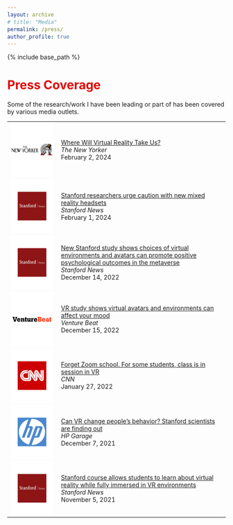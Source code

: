 ```yaml
---
layout: archive
# title: "Media"
permalink: /press/
author_profile: true
---
```


{% include base_path %}

<h1 style="color: #E10600">Press Coverage</h1>

Some of the research/work I have been leading or part of has been covered by various media outlets.

<table style="width: 100%; border-collapse: collapse;">
  <!-- First Row -->
  <tr>
    <td style="padding-right: 10px;">
      <img src="/images/mediaCover_newYorker.png" alt="The New Yorker" style="max-width: 100px; height: auto; display: block;">
    </td>
    <td>
      <a href="https://www.newyorker.com/tech/annals-of-technology/where-will-virtual-reality-take-us" target="_blank">Where Will Virtual Reality Take Us?</a><br>
      <i>The New Yorker</i><br>
      February 2, 2024<br>
    </td>
  </tr>
  
  <!-- Second Row -->
  <tr>
    <td style="padding-right: 10px;">
      <img src="/images/mediaCover_stanfordNews.png" alt="Stanford News" style="max-width: 100px; height: auto; display: block;">
    </td>
    <td>
      <a href="https://news.stanford.edu/2024/02/01/researchers-take-new-mixed-reality-headsets-spin/" target="_blank">Stanford researchers urge caution with new mixed reality headsets</a><br>
      <i>Stanford News</i><br>
      February 1, 2024<br>
    </td>
  </tr>
  
  <!-- Third Row -->
  <tr>
    <td style="padding-right: 10px;">
      <img src="/images/mediaCover_stanfordNews.png" alt="Stanford News" style="max-width: 100px; height: auto; display: block;">
    </td>
    <td>
      <a href="https://news.stanford.edu/2022/12/14/vr-real-impact-study-finds/#" target="_blank">New Stanford study shows choices of virtual environments and avatars can promote positive psychological outcomes in the metaverse</a><br>
      <i>Stanford News</i><br>
      December 14, 2022<br>
    </td>
  </tr>
  
  <!-- Fourth Row -->
  <tr>
    <td style="padding-right: 10px;">
      <img src="/images/mediaCover_ventureBeat.png" alt="Venture Beat" style="max-width: 100px; height: auto; display: block;">
    </td>
    <td>
      <a href="https://venturebeat.com/games/vr-study-shows-virtual-avatars-and-environments-can-affect-your-mood/" target="_blank">VR study shows virtual avatars and environments can affect your mood</a><br>
      <i>Venture Beat</i><br>
      December 15, 2022<br>
    </td>
  </tr>
  
  <!-- Fifth Row -->
  <tr>
    <td style="padding-right: 10px;">
      <img src="/images/mediaCover_CNN.png" alt="CNN" style="max-width: 100px; height: auto; display: block;">
    </td>
    <td>
      <a href="https://www.cnn.com/2022/01/27/tech/vr-classes/index.html" target="_blank">Forget Zoom school. For some students, class is in session in VR</a><br>
      <i>CNN</i><br>
      January 27, 2022<br>
    </td>
  </tr>
  
  <!-- Sixth Row -->
  <tr>
    <td style="padding-right: 10px;">
      <img src="/images/mediaCover_hp.png" alt="HP Garage" style="max-width: 100px; height: auto; display: block;">
    </td>
    <td>
      <a href="https://garage.hp.com/us/en/innovation/hp-vr-vhil-behavior-change.html" target="_blank">Can VR change people’s behavior? Stanford scientists are finding out</a><br>
      <i>HP Garage</i><br>
      December 7, 2021<br>
    </td>
  </tr>
  
  <!-- Seventh Row -->
  <tr>
    <td style="padding-right: 10px;">
      <img src="/images/mediaCover_stanfordNews.png" alt="Stanford News" style="max-width: 100px; height: auto; display: block;">
    </td>
    <td>
      <a href="https://news.stanford.edu/2021/11/05/new-class-among-first-taught-entirely-virtual-reality/" target="_blank">Stanford course allows students to learn about virtual reality while fully immersed in VR environments</a><br>
      <i>Stanford News</i><br>
      November 5, 2021<br>
    </td>
  </tr>
</table>
